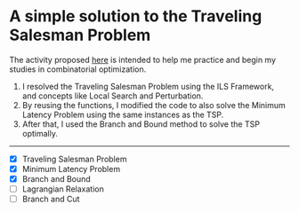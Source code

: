 # A simple solution to the Traveling Salesman Problem

The activity proposed [here](https://kit.logq.dev/) is intended to help me practice and begin my studies in combinatorial optimization.

1. I resolved the Traveling Salesman Problem using the ILS Framework, and concepts like Local Search and Perturbation.
2. By reusing the functions, I modified the code to also solve the Minimum Latency Problem using the same instances as the TSP.
3. After that, I used the Branch and Bound method to solve the TSP optimally.

---

- [x] Traveling Salesman Problem
- [x] Minimum Latency Problem
- [x] Branch and Bound
- [ ] Lagrangian Relaxation
- [ ] Branch and Cut
